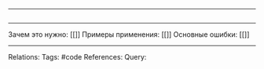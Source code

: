 

___
```

```
___
Зачем это нужно: [[]] 
Примеры применения: [[]] 
Основные ошибки: [[]]
___
Relations: 
Tags: #code
References: 
Query: 